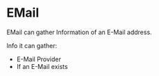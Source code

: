 # EMail

EMail can gather Information of an E-Mail address.

Info it can gather:
- E-Mail Provider
- If an E-Mail exists
